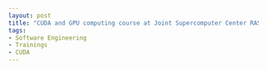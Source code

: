 ```yaml
---
layout: post
title: "CUDA and GPU computing course at Joint Supercomputer Center RAS, Moscow"
tags:
- Software Engineering
- Trainings
- CUDA
---
```

